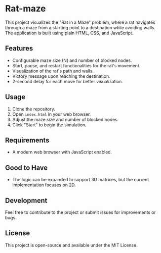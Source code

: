 # Rat-maze

This project visualizes the "Rat in a Maze" problem, where a rat navigates through a maze from a starting point to a destination while avoiding walls. The application is built using plain HTML, CSS, and JavaScript.

## Features

- Configurable maze size (N) and number of blocked nodes.
- Start, pause, and restart functionalities for the rat's movement.
- Visualization of the rat's path and walls.
- Victory message upon reaching the destination.
- 2-second delay for each move for better visualization.

## Usage

1. Clone the repository.
2. Open `index.html` in your web browser.
3. Adjust the maze size and number of blocked nodes.
4. Click "Start" to begin the simulation.

## Requirements

- A modern web browser with JavaScript enabled.

## Good to Have

- The logic can be expanded to support 3D matrices, but the current implementation focuses on 2D.

## Development

Feel free to contribute to the project or submit issues for improvements or bugs.

## License

This project is open-source and available under the MIT License.
